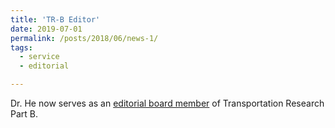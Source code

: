```yaml
---
title: 'TR-B Editor'
date: 2019-07-01
permalink: /posts/2018/06/news-1/
tags:
  - service
  - editorial

---
```


Dr. He now serves as an [editorial board member](https://www.sciencedirect.com/journal/transportation-research-part-b-methodological/about/editorial-board) of Transportation Research Part B.